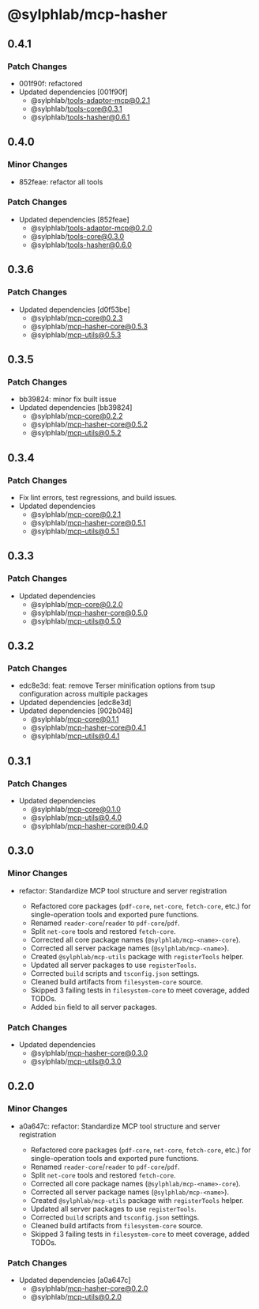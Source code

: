 # @sylphlab/mcp-hasher

## 0.4.1

### Patch Changes

- 001f90f: refactored
- Updated dependencies [001f90f]
  - @sylphlab/tools-adaptor-mcp@0.2.1
  - @sylphlab/tools-core@0.3.1
  - @sylphlab/tools-hasher@0.6.1

## 0.4.0

### Minor Changes

- 852feae: refactor all tools

### Patch Changes

- Updated dependencies [852feae]
  - @sylphlab/tools-adaptor-mcp@0.2.0
  - @sylphlab/tools-core@0.3.0
  - @sylphlab/tools-hasher@0.6.0

## 0.3.6

### Patch Changes

- Updated dependencies [d0f53be]
  - @sylphlab/mcp-core@0.2.3
  - @sylphlab/mcp-hasher-core@0.5.3
  - @sylphlab/mcp-utils@0.5.3

## 0.3.5

### Patch Changes

- bb39824: minor fix built issue
- Updated dependencies [bb39824]
  - @sylphlab/mcp-core@0.2.2
  - @sylphlab/mcp-hasher-core@0.5.2
  - @sylphlab/mcp-utils@0.5.2

## 0.3.4

### Patch Changes

- Fix lint errors, test regressions, and build issues.
- Updated dependencies
  - @sylphlab/mcp-core@0.2.1
  - @sylphlab/mcp-hasher-core@0.5.1
  - @sylphlab/mcp-utils@0.5.1

## 0.3.3

### Patch Changes

- Updated dependencies
  - @sylphlab/mcp-core@0.2.0
  - @sylphlab/mcp-hasher-core@0.5.0
  - @sylphlab/mcp-utils@0.5.0

## 0.3.2

### Patch Changes

- edc8e3d: feat: remove Terser minification options from tsup configuration across multiple packages
- Updated dependencies [edc8e3d]
- Updated dependencies [902b048]
  - @sylphlab/mcp-core@0.1.1
  - @sylphlab/mcp-hasher-core@0.4.1
  - @sylphlab/mcp-utils@0.4.1

## 0.3.1

### Patch Changes

- Updated dependencies
  - @sylphlab/mcp-core@0.1.0
  - @sylphlab/mcp-utils@0.4.0
  - @sylphlab/mcp-hasher-core@0.4.0

## 0.3.0

### Minor Changes

- refactor: Standardize MCP tool structure and server registration

  - Refactored core packages (`pdf-core`, `net-core`, `fetch-core`, etc.) for single-operation tools and exported pure functions.
  - Renamed `reader-core`/`reader` to `pdf-core`/`pdf`.
  - Split `net-core` tools and restored `fetch-core`.
  - Corrected all core package names (`@sylphlab/mcp-<name>-core`).
  - Corrected all server package names (`@sylphlab/mcp-<name>`).
  - Created `@sylphlab/mcp-utils` package with `registerTools` helper.
  - Updated all server packages to use `registerTools`.
  - Corrected `build` scripts and `tsconfig.json` settings.
  - Cleaned build artifacts from `filesystem-core` source.
  - Skipped 3 failing tests in `filesystem-core` to meet coverage, added TODOs.
  - Added `bin` field to all server packages.

### Patch Changes

- Updated dependencies
  - @sylphlab/mcp-hasher-core@0.3.0
  - @sylphlab/mcp-utils@0.3.0

## 0.2.0

### Minor Changes

- a0a647c: refactor: Standardize MCP tool structure and server registration

  - Refactored core packages (`pdf-core`, `net-core`, `fetch-core`, etc.) for single-operation tools and exported pure functions.
  - Renamed `reader-core`/`reader` to `pdf-core`/`pdf`.
  - Split `net-core` tools and restored `fetch-core`.
  - Corrected all core package names (`@sylphlab/mcp-<name>-core`).
  - Corrected all server package names (`@sylphlab/mcp-<name>`).
  - Created `@sylphlab/mcp-utils` package with `registerTools` helper.
  - Updated all server packages to use `registerTools`.
  - Corrected `build` scripts and `tsconfig.json` settings.
  - Cleaned build artifacts from `filesystem-core` source.
  - Skipped 3 failing tests in `filesystem-core` to meet coverage, added TODOs.

### Patch Changes

- Updated dependencies [a0a647c]
  - @sylphlab/mcp-hasher-core@0.2.0
  - @sylphlab/mcp-utils@0.2.0
